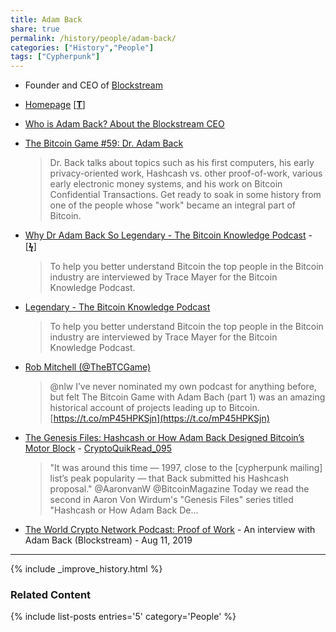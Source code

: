 ```yaml
---
title: Adam Back
share: true
permalink: /history/people/adam-back/
categories: ["History","People"]
tags: ["Cypherpunk"]
---
```


* Founder and CEO of [Blockstream](https://blockstream.com/)
* [Homepage](http://www.cypherspace.org/adam/) [[**T**](https://twitter.com/adam3us)]
* [Who is Adam Back? About the Blockstream CEO](https://thebitcoinnews.com/who-is-adam-back-about-the-blockstream-ceo/)
* [The Bitcoin Game #59: Dr. Adam Back](https://letstalkbitcoin.com/blog/post/the-bitcoin-game-59-dr-adam-back)
  >  Dr. Back talks about topics such as his first computers, his early privacy-oriented work, Hashcash vs. other proof-of-work, various early electronic money systems, and his work on Bitcoin Confidential Transactions. Get ready to soak in some history from one of the people whose "work" became an integral part of Bitcoin.

* [Why Dr Adam Back So Legendary - The Bitcoin Knowledge Podcast](https://www.bitcoin.kn/2015/09/why-dr-adam-back-so-legendary/) - [[**ϟ**](https://bitcoinmagazine.com/articles/back-future-adam-back-remembers-cypherpunk-revolution-origins-bitcoin-1441741053/)]
  > To help you better understand Bitcoin the top people in the Bitcoin industry are interviewed by Trace Mayer for the Bitcoin Knowledge Podcast.
* [Legendary - The Bitcoin Knowledge Podcast](https://www.bitcoin.kn/legendary/)
  > To help you better understand Bitcoin the top people in the Bitcoin industry are interviewed by Trace Mayer for the Bitcoin Knowledge Podcast.
* [Rob Mitchell (@TheBTCGame)](https://twitter.com/TheBTCGame/status/1069961056913477632)
  > @nlw I’ve never nominated my own podcast for anything before, but felt The Bitcoin Game with Adam Bach (part 1) was an amazing historical account of projects leading up to Bitcoin. [https://t.co/mP45HPKSjn](https://t.co/mP45HPKSjn)
* [The Genesis Files: Hashcash or How Adam Back Designed Bitcoin’s Motor Block](https://bitcoinmagazine.com/articles/genesis-files-hashcash-or-how-adam-back-designed-bitcoins-motor-block) - [CryptoQuikRead_095](https://anchor.fm/thecryptoconomy/episodes/CryptoQuikRead_095---The-Genesis-Files-Hashcash-or-How-Adam-Back-Designed-Bitcoins-Motor-Block-e2ndrl)
  > "It was around this time — 1997, close to the [cypherpunk mailing] list’s peak popularity — that Back submitted his Hashcash proposal." @AaronvanW @BitcoinMagazine Today we read the second in Aaron Von Wirdum's "Genesis Files" series titled "Hashcash or How Adam Back De...
* [‎The World Crypto Network Podcast: Proof of Work](https://podcasts.apple.com/us/podcast/the-world-crypto-network-podcast/id825708806?i=1000446663999) - An interview with Adam Back (Blockstream) - Aug 11, 2019

---

{% include _improve_history.html %}
### Related Content

{% include list-posts entries='5'  category='People' %}
